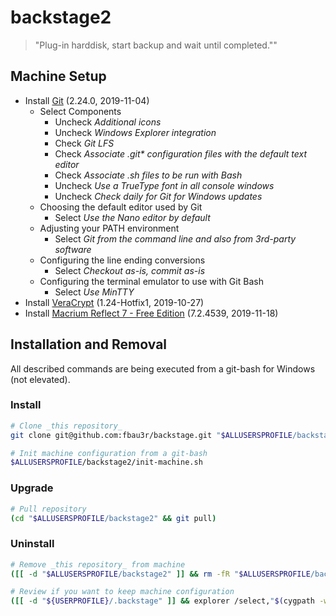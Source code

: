 # backstage2

> "Plug-in harddisk, start backup and wait until completed.""



## Machine Setup

- Install [Git](https://git-scm.com/downloads) (2.24.0, 2019-11-04)
    - Select Components
        - Uncheck _Additional icons_
        - Uncheck _Windows Explorer integration_
        - Check _Git LFS_
        - Check _Associate .git* configuration files with the default text editor_
        - Check _Associate .sh files to be run with Bash_
        - Uncheck _Use a TrueType font in all console windows_
        - Uncheck _Check daily for Git for Windows updates_
    - Choosing the default editor used by Git
        - Select _Use the Nano editor by default_
    - Adjusting your PATH environment
        - Select _Git from the command line and also from 3rd-party software_
    - Configuring the line ending conversions
        - Select _Checkout as-is, commit as-is_
    - Configuring the terminal emulator to use with Git Bash
        - Select _Use MinTTY_
- Install [VeraCrypt](https://www.veracrypt.fr/en/Downloads.html) (1.24-Hotfix1, 2019-10-27)
- Install [Macrium Reflect 7 - Free Edition](https://www.macrium.com/reflectfree) (7.2.4539, 2019-11-18)



## Installation and Removal

All described commands are being executed from a git-bash for Windows (not elevated).

### Install

```bash
# Clone _this repository_
git clone git@github.com:fbau3r/backstage.git "$ALLUSERSPROFILE/backstage2"

# Init machine configuration from a git-bash
$ALLUSERSPROFILE/backstage2/init-machine.sh
```

### Upgrade

```bash
# Pull repository
(cd "$ALLUSERSPROFILE/backstage2" && git pull)
```

### Uninstall

```bash
# Remove _this repository_ from machine
([[ -d "$ALLUSERSPROFILE/backstage2" ]] && rm -fR "$ALLUSERSPROFILE/backstage2")

# Review if you want to keep machine configuration
([[ -d "${USERPROFILE}/.backstage" ]] && explorer /select,"$(cygpath -w "${USERPROFILE}/.backstage")")
```
